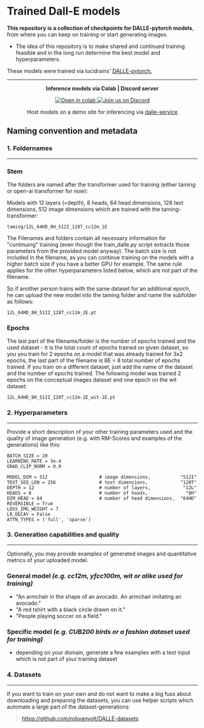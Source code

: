 # Trained Dall-E models

**This repository is a collection of checkpoints for DALLE-pytorch models**, from where you can keep on training or start generating images.

- The idea of this repository is to make shared and continued training feasible and in the long run determine the best model and hyperparameters.

These models were trained via lucidrains' [DALLE-pytorch.](https://github.com/lucidrains/DALLE-pytorch)

---

<p align="center">
  <strong>Inference models via Colab | Discord server</strong>
</p>

<p align="center">

  <a href="https://colab.research.google.com/drive/11YEc338tI9ybtc04XxbXdVNpYjNhCf2M">
         <img alt="Open in colab" src="https://colab.research.google.com/assets/colab-badge.svg">
  </a>
  
  <a href="https://discord.gg/dall-e">
    <img alt="Join us on Discord" src="https://img.shields.io/discord/823813159592001537?color=5865F2&logo=discord&logoColor=white">
  </a>

</p>

<p align="center">
  <a>Host models on a demo site for inferencing via <a href="https://github.com/rom1504/dalle-service">dalle-service</a></a>
</p>

## Naming convention and metadata
### **1. Foldernames**
---
### **Stem**

The folders are named after the transformer used for training (either taming or open-ai transformer for now):

Models with 12 layers (=depth), 8 heads, 64 head dimensions, 128 text dimensions, 512 image dimensions which are trained with the taming-transformer:

`taming/12L_64HD_8H_512I_128T_cc12m_1E`

The Filenames and folders contain all necessary information for "continuing" training (even though the train_dalle.py script extracts those parameters from
the provided model anyway). The batch size is not included in the filename, as you can continue training on the models with a higher batch size if you have a better GPU for example. The same rule applies for the other hyperparameters listed below, which are not part of the filename. 

So if another person trains with the same dataset for an additional epoch, he can upload the new model into the taming folder and name the subfolder as follows: 

`12L_64HD_8H_512I_128T_cc12m_2E.pt`

### **Epochs**
The last part of the filename/folder is the number of epochs trained and the used dataset - it is the total count of epochs trained on given dataset, so you you train for 2 epochs on a model that was already trained for 3x2 epochs, the last part of the filename is 8E = 8 total number of epochs trained. If you train on a different dataset, just add the name of the dataset and the number of epochs trained. The following model was trained 2 epochs on the conceptual images dataset and one epoch on the wit dataset: 

`12L_64HD_8H_512I_128T_cc12m-2E_wit-1E.pt`

### 2. Hyperparameters
---
Provide a short description of your other training parameters used and the quality of image generation (e.g. with RM-Scores and examples of the generations) like this:

```EPOCHS = 1
BATCH_SIZE = 20
LEARNING_RATE = 3e-4
GRAD_CLIP_NORM = 0.9

MODEL_DIM = 512                   # image dimensions,           "512I"
TEXT_SEQ_LEN = 256                # text dimensions,            "128T"
DEPTH = 12                        # number of layers,            "12L"
HEADS = 8                         # number of heads,              "8H"
DIM_HEAD = 64                     # number of head dimensions,  "64HD"
REVERSIBLE = True
LOSS_IMG_WEIGHT = 7
LR_DECAY = False
ATTN_TYPES = ('full', 'sparse')
```

### 3. Generation capabilities and quality
---
Optionally, you may provide examples of generated images and quantitative metrics of your uploaded model.

### **General model** _(e.g. cc12m, yfcc100m, wit or alike used for training)_ 
* "An armchair in the shape of an avocado. An armchair imitating an avocado."
* "A red tshirt with a black circle drawn on it."
* "People playing soccer on a field."

### **Specific model** _(e.g. CUB200 birds or a fashion dataset used for training)_
* depending on your domain, generate a few examples with a text input which is not part of your training dataset

### 4. Datasets
---
If you want to train on your own and do not want to make a big fuss about downloading and preparing the datasets, you can use helper scripts which automate a large part of the dataset-generations:

> https://github.com/robvanvolt/DALLE-datasets
